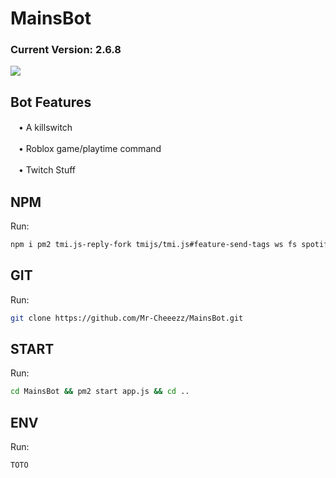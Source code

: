 # MainsBot
### Current Version: 2.6.8
![](https://cdn.7tv.app/emote/61a157c215b3ff4a5bb7dcc0/4x.avif)

## Bot Features

ㅤ•  A killswitch

ㅤ•  Roblox game/playtime command

ㅤ•  Twitch Stuff

## NPM

Run: 
```bash
npm i pm2 tmi.js-reply-fork tmijs/tmi.js#feature-send-tags ws fs spotify-buddylist string-similarity nodemon dotenv node-fetch discord.js
```

## GIT 

Run: 
```bash
git clone https://github.com/Mr-Cheeezz/MainsBot.git
```

## START

Run:
```bash
cd MainsBot && pm2 start app.js && cd ..
```

## ENV

Run:
```javascript
TOTO
```
